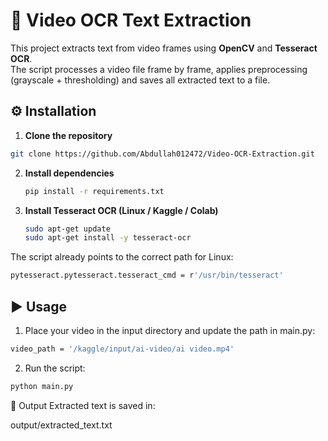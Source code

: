 # 🎥 Video OCR Text Extraction

This project extracts text from video frames using **OpenCV** and **Tesseract OCR**.  
The script processes a video file frame by frame, applies preprocessing (grayscale + thresholding) and saves all extracted text to a file.



## ⚙️ Installation

1. **Clone the repository**
```bash
git clone https://github.com/Abdullah012472/Video-OCR-Extraction.git
```

2. **Install dependencies**
   ```bash
   pip install -r requirements.txt
   ```

3. **Install Tesseract OCR (Linux / Kaggle / Colab)**
   ```bash
   sudo apt-get update
   sudo apt-get install -y tesseract-ocr
   ```
The script already points to the correct path for Linux:
```bash
pytesseract.pytesseract.tesseract_cmd = r'/usr/bin/tesseract'
```
## ▶️ Usage
1. Place your video in the input directory and update the path in main.py:
```bash
video_path = '/kaggle/input/ai-video/ai video.mp4'
```
2. Run the script:
```bash
python main.py
```
📂 Output
Extracted text is saved in:

output/extracted_text.txt

